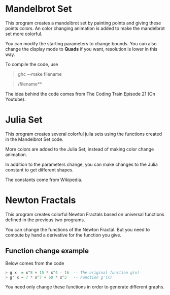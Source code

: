 # Mandelbrot Set

This program creates a mandelbrot set by painting points and giving these points colors.
An color changing animation is added to make the mandelbrot set more colorful.

You can modify the starting parameters to change bounds.
You can also change the display mode to __Quads__ if you want, resolution is lower in this way.

To compile the code, use 

> ghc --make filename

> /filename**

The idea behind the code comes from The Coding Train Episode 21 (On Youtube). 

# Julia Set

This program creates several colorful julia sets using the functions created in the 
Mandelbrot Set code. 

More colors are added to the Julia Set, instead of making color change animation.

In addition to the parameters change, you can make changes to the Julia constant to
get different shapes.

The constants come from Wikipedia.

# Newton Fractals

This program creates colorful Newton Fractals based on universal functions defined in
the previous two programs. 

You can change the functions of the Newton Fractal. But you need to compute by hand a
derivative for the function you give.

## Function change example

Below comes from the code

```haskell
> g x  = x^8 + 15 * x^4 - 16  -- The original function g(x)
> g' x = 7 * x^7 + 60 * x^3   -- Function g'(x)
```

You need only change these functions in order to generate different graphs.



